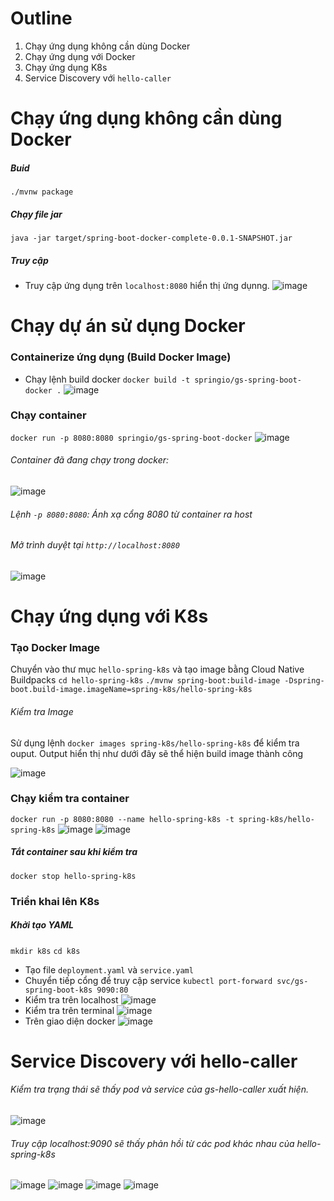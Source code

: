 # Outline 
1. Chạy ứng dụng không cần dùng Docker
2. Chạy ứng dụng với Docker
3. Chạy ứng dụng K8s
4. Service Discovery với ```hello-caller```
# Chạy ứng dụng không cần dùng Docker
##### Buid 
``` ./mvnw package ```
##### Chạy file jar
``` java -jar target/spring-boot-docker-complete-0.0.1-SNAPSHOT.jar ```
##### Truy cập 
- Truy cập ứng dụng trên ```localhost:8080``` hiển thị ứng dụnng.
![image](https://github.com/user-attachments/assets/bc2ef97d-85df-45c0-af17-d9d5f516b57a)


# Chạy dự án sử dụng Docker 
### Containerize ứng dụng (Build Docker Image)
- Chạy lệnh build docker
``` docker build -t springio/gs-spring-boot-docker . ```
![image](https://github.com/user-attachments/assets/a32b4564-1435-4273-84d2-ae4e1d0a8c61)

### Chạy container
``` docker run -p 8080:8080 springio/gs-spring-boot-docker ```
![image](https://github.com/user-attachments/assets/5ffdbaa8-3dbd-423c-a369-3d4b548b95ca)

###### Container đã đang chạy trong docker:
![image](https://github.com/user-attachments/assets/758a4436-9f12-409d-8f7b-f48bec0034ff)

###### Lệnh ` -p 8080:8080 `: Ánh xạ cổng 8080 từ container ra host
###### Mở trình duyệt tại ``` http://localhost:8080 ```
![image](https://github.com/user-attachments/assets/d59ffe0a-1b4d-45e5-98a2-5f5479ebec24)

# Chạy ứng dụng với K8s 
### Tạo Docker Image
Chuyển vào thư mục `hello-spring-k8s` và tạo image bằng Cloud Native Buildpacks
```cd hello-spring-k8s```
```./mvnw spring-boot:build-image -Dspring-boot.build-image.imageName=spring-k8s/hello-spring-k8s ```
###### Kiểm tra Image
Sử dụng lệnh ``` docker images spring-k8s/hello-spring-k8s ``` để kiểm tra ouput. Output hiển thị như dưới đây sẽ thể hiện build image thành công

![image](https://github.com/user-attachments/assets/4277f229-3de3-4302-a1d0-e7a19a471559)

### Chạy kiểm tra container 
```docker run -p 8080:8080 --name hello-spring-k8s -t spring-k8s/hello-spring-k8s```
![image](https://github.com/user-attachments/assets/5eb73f2f-c8bf-4e6f-8b18-264d2da8ab01)
![image](https://github.com/user-attachments/assets/f09caef9-fe20-483b-ba75-f1d767fd07d3)

##### Tắt container sau khi kiểm tra 
``` docker stop hello-spring-k8s ```

### Triển khai lên K8s
##### Khởi tạo YAML 
``` mkdir k8s ```
``` cd k8s ``` 
- Tạo file `deployment.yaml` và `service.yaml`
- Chuyển tiếp cổng để truy cập service
  ``` kubectl port-forward svc/gs-spring-boot-k8s 9090:80 ```
- Kiểm tra trên localhost
  ![image](https://github.com/user-attachments/assets/f3658158-bdd2-4217-9692-a4c66b7ca2f3)
- Kiểm tra trên terminal
  ![image](https://github.com/user-attachments/assets/25607a4e-0591-422c-91de-fd70a93d361c)
- Trên giao diện docker
  ![image](https://github.com/user-attachments/assets/222a0968-5a5e-42ab-8e45-f41d14012f50)

# Service Discovery với hello-caller
###### Kiểm tra trạng thái sẽ thấy pod và service của gs-hello-caller xuất hiện.
![image](https://github.com/user-attachments/assets/6675fc07-581a-4a71-aa12-efe0726d2994)

###### Truy cập localhost:9090 sẽ thấy phản hồi từ các pod khác nhau của hello-spring-k8s
![image](https://github.com/user-attachments/assets/d249970f-186b-47ac-8843-1959d9baa364)
![image](https://github.com/user-attachments/assets/9b59a8ed-7bb0-4c67-b5fc-d842ff639f5e)
![image](https://github.com/user-attachments/assets/d99579ae-94e4-4899-93a4-1ba1eb4db802)
![image](https://github.com/user-attachments/assets/eb76cb30-5207-4e2a-a364-e644a43828da)




